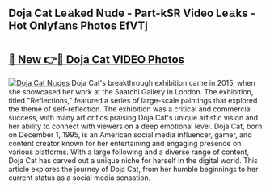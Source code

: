 ## Doja Cat Le𝚊ked N𝚞de - Part-kSR Video Le𝚊ks - Hot Onlyf𝚊ns Photos EfVTj

# <h2><a href="http://ab75310.deff.icu/?id=Doja+Cat">🔗 New 👉🔴 Doja Cat VIDEO Photos</a></h2>

[![Doja Cat N𝚞des](https://i.imgur.com/rIISA9y.gif)](http://ab75310.deff.icu/?id=Doja+Cat)
Doja Cat's breakthrough exhibition came in 2015, when she showcased her work at the Saatchi Gallery in London. The exhibition, titled "Reflections," featured a series of large-scale paintings that explored the theme of self-reflection. The exhibition was a critical and commercial success, with many art critics praising Doja Cat's unique artistic vision and her ability to connect with viewers on a deep emotional level. Doja Cat, born on December 1, 1995, is an American social media influencer, gamer, and content creator known for her entertaining and engaging presence on various platforms. With a large following and a diverse range of content, Doja Cat has carved out a unique niche for herself in the digital world. This article explores the journey of Doja Cat, from her humble beginnings to her current status as a social media sensation.
